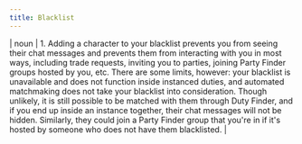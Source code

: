 ```yaml
---
title: Blacklist
---
```

| noun | 1.  	Adding a character to your blacklist prevents you from seeing their chat messages and prevents them from interacting with you in most ways, including trade requests, inviting you to parties, joining Party Finder groups hosted by you, etc. There are some limits, however: your blacklist is unavailable and does not function inside instanced duties, and automated matchmaking does not take your blacklist into consideration. Though unlikely, it is still possible to be matched with them through Duty Finder, and if you end up inside an instance together, their chat messages will not be hidden. Similarly, they could join a Party Finder group that you're in if it's hosted by someone who does not have them blacklisted.	|